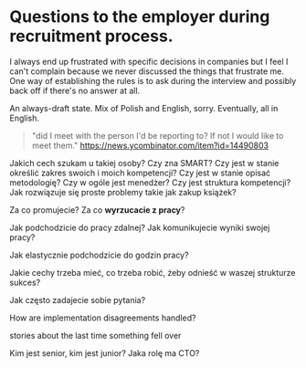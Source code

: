 # Questions to the employer during recruitment process. 

I always end up frustrated with specific decisions in companies but I feel
I can't complain because we never discussed the things that frustrate me. 
One way of establishing the rules is to ask during the interview and possibly
back off if there's no answer at all.

An always-draft state. Mix of Polish and English, sorry. Eventually, all in English.

> "did I meet with the person I'd be reporting to? If not I would like to meet them."
https://news.ycombinator.com/item?id=14490803

Jakich cech szukam u takiej osoby? Czy zna SMART? Czy jest w stanie określić zakres swoich
i moich kompetencji? Czy jest w stanie opisać metodologię? Czy w ogóle jest menedżer? Czy jest
struktura kompetencji? Jak rozwiązuje się proste problemy takie jak zakup książek?


Za co promujecie? Za co __wyrzucacie z pracy__?

Jak podchodzicie do pracy zdalnej? Jak komunikujecie wyniki swojej pracy?

Jak elastycznie podchodzicie do godzin pracy?

Jakie cechy trzeba mieć, co trzeba robić, żeby odnieść w waszej strukturze sukces?

Jak często zadajecie sobie pytania?

How are implementation disagreements handled?

stories about the last time something fell over

Kim jest senior, kim jest junior? Jaka rolę ma CTO?

